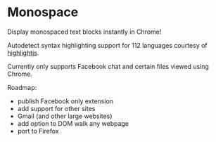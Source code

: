 # Monospace

Display monospaced text blocks instantly in Chrome!

Autodetect syntax highlighting support for 112 languages courtesy of
[highlightjs](https://highlightjs.org/).

Currently only supports Facebook chat and certain files viewed using Chrome.

Roadmap:
 - publish Facebook only extension
 - add support for other sites
  - Gmail (and other large websites)
 - add option to DOM walk any webpage
 - port to Firefox

